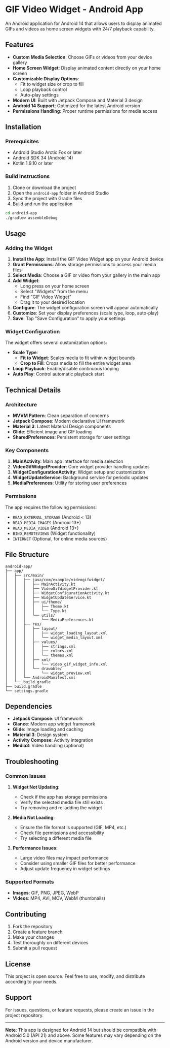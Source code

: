 # GIF Video Widget - Android App

An Android application for Android 14 that allows users to display animated GIFs and videos as home screen widgets with 24/7 playback capability.

## Features

- **Custom Media Selection**: Choose GIFs or videos from your device gallery
- **Home Screen Widget**: Display animated content directly on your home screen
- **Customizable Display Options**: 
  - Fit to widget size or crop to fill
  - Loop playback control
  - Auto-play settings
- **Modern UI**: Built with Jetpack Compose and Material 3 design
- **Android 14 Support**: Optimized for the latest Android version
- **Permissions Handling**: Proper runtime permissions for media access

## Installation

### Prerequisites
- Android Studio Arctic Fox or later
- Android SDK 34 (Android 14)
- Kotlin 1.9.10 or later

### Build Instructions

1. Clone or download the project
2. Open the `android-app` folder in Android Studio
3. Sync the project with Gradle files
4. Build and run the application

```bash
cd android-app
./gradlew assembleDebug
```

## Usage

### Adding the Widget

1. **Install the App**: Install the GIF Video Widget app on your Android device
2. **Grant Permissions**: Allow storage permissions to access your media files
3. **Select Media**: Choose a GIF or video from your gallery in the main app
4. **Add Widget**: 
   - Long press on your home screen
   - Select "Widgets" from the menu
   - Find "GIF Video Widget"
   - Drag it to your desired location
5. **Configure**: The widget configuration screen will appear automatically
6. **Customize**: Set your display preferences (scale type, loop, auto-play)
7. **Save**: Tap "Save Configuration" to apply your settings

### Widget Configuration

The widget offers several customization options:

- **Scale Type**:
  - **Fit to Widget**: Scales media to fit within widget bounds
  - **Crop to Fill**: Crops media to fill the entire widget area
- **Loop Playback**: Enable/disable continuous looping
- **Auto Play**: Control automatic playback start

## Technical Details

### Architecture

- **MVVM Pattern**: Clean separation of concerns
- **Jetpack Compose**: Modern declarative UI framework
- **Material 3**: Latest Material Design components
- **Glide**: Efficient image and GIF loading
- **SharedPreferences**: Persistent storage for user settings

### Key Components

1. **MainActivity**: Main app interface for media selection
2. **VideoGifWidgetProvider**: Core widget provider handling updates
3. **WidgetConfigurationActivity**: Widget setup and customization
4. **WidgetUpdateService**: Background service for periodic updates
5. **MediaPreferences**: Utility for storing user preferences

### Permissions

The app requires the following permissions:

- `READ_EXTERNAL_STORAGE` (Android < 13)
- `READ_MEDIA_IMAGES` (Android 13+)
- `READ_MEDIA_VIDEO` (Android 13+)
- `BIND_REMOTEVIEWS` (Widget functionality)
- `INTERNET` (Optional, for online media sources)

## File Structure

```
android-app/
├── app/
│   ├── src/main/
│   │   ├── java/com/example/videogifwidget/
│   │   │   ├── MainActivity.kt
│   │   │   ├── VideoGifWidgetProvider.kt
│   │   │   ├── WidgetConfigurationActivity.kt
│   │   │   ├── WidgetUpdateService.kt
│   │   │   ├── ui/theme/
│   │   │   │   ├── Theme.kt
│   │   │   │   └── Type.kt
│   │   │   └── utils/
│   │   │       └── MediaPreferences.kt
│   │   ├── res/
│   │   │   ├── layout/
│   │   │   │   ├── widget_loading_layout.xml
│   │   │   │   └── widget_media_layout.xml
│   │   │   ├── values/
│   │   │   │   ├── strings.xml
│   │   │   │   ├── colors.xml
│   │   │   │   └── themes.xml
│   │   │   ├── xml/
│   │   │   │   └── video_gif_widget_info.xml
│   │   │   └── drawable/
│   │   │       └── widget_preview.xml
│   │   └── AndroidManifest.xml
│   └── build.gradle
├── build.gradle
└── settings.gradle
```

## Dependencies

- **Jetpack Compose**: UI framework
- **Glance**: Modern app widget framework
- **Glide**: Image loading and caching
- **Material 3**: Design system
- **Activity Compose**: Activity integration
- **Media3**: Video handling (optional)

## Troubleshooting

### Common Issues

1. **Widget Not Updating**: 
   - Check if the app has storage permissions
   - Verify the selected media file still exists
   - Try removing and re-adding the widget

2. **Media Not Loading**:
   - Ensure the file format is supported (GIF, MP4, etc.)
   - Check file permissions and accessibility
   - Try selecting a different media file

3. **Performance Issues**:
   - Large video files may impact performance
   - Consider using smaller GIF files for better performance
   - Adjust update frequency in widget settings

### Supported Formats

- **Images**: GIF, PNG, JPEG, WebP
- **Videos**: MP4, AVI, MOV, WebM (thumbnails)

## Contributing

1. Fork the repository
2. Create a feature branch
3. Make your changes
4. Test thoroughly on different devices
5. Submit a pull request

## License

This project is open source. Feel free to use, modify, and distribute according to your needs.

## Support

For issues, questions, or feature requests, please create an issue in the project repository.

---

**Note**: This app is designed for Android 14 but should be compatible with Android 5.0 (API 21) and above. Some features may vary depending on the Android version and device manufacturer.
